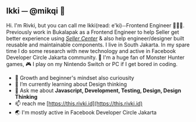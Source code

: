 ## Ikki ⏤ @mikqi 👋

Hi. I'm Rivki, but you can call me Ikki(read: e'ki)⏤Frontend Engineer 🧑🏻‍💻. Previously work in Bukalapak as a Frontend Engineer to help Seller get better experience using *[Seller Center](https://seller.bukalapak.com)* & also help engineer/designer built reusable and maintainable components. I live in South Jakarta. In my spare time I do some research with new technology and active in Facebook Developer Circle Jakarta community. 🙌 I'm a huge fan of Monster Hunter games, 🎮 I play on my Nintendo Switch or PC if I get bored in coding.

- 🧠 Growth and beginner's mindset also curiousity
- 🌱 I’m currently learning about Design thinking
- 💬 Ask me about **Javascript, Development, Testing, Design, Design Thinking**
- 📫 reach me [https://this.rivki.id](https://this.rivki.id)
- 🌏 I'm mostly active in Facebook Developer Circle Jakarta
